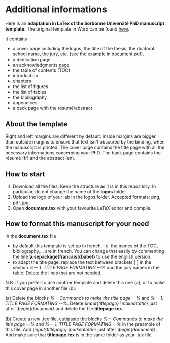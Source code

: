 # Additional informations

Here is an **adaptation in LaTex of the Sorbonne Université PhD manuscript template**. The original template in Word can be found [here](https://www.sorbonne-universite.fr/le-doctorat/demarches-administratives/soutenance). 

It contains 
* a cover page including the logos, the title of the thesis, the doctoral school name, the jury, etc. (see the example in [document.pdf](https://github.com/apepiot/SU-thesis-template/blob/main/document.pdf)).
* a dedication page
* an acknowledgments page
* the table of contents (TOC)
* introduction
* chapters 
* the list of figures
* the list of tables
* the bibliography
* appendices
* a back page with the résumé/abstract

## About the template

Right and left margins are different by default: inside margins are bigger than outside margins to ensure that text isn't obscured by the binding, when the manuscript is printed.
The cover page contains the title page with all the necessary informations concerning your PhD.
The back page contains the résumé (fr) and the abstract (en).

## How to start
1. Download all the files. Keep the structure as it is in this repository. In particular, do not change the name of the **logos** folder.
2. Upload the logo of your lab in the logos folder. Accepted formats: png, pdf, jpg.
3. Open **document.tex** with your favourite LaTeX editor and compile.


## How to format this manuscript for your need 
In the **document.tex** file
* by default this template is set up in french, i.e. the names of the TOC, bibliography,... are in french. You can change that easily by commenting the line **\usepackage[francais]{babel}** to use the english version.
* to adapt the title page: replace the text between brackets [ ] in the section _%-- 1. TITLE PAGE FORMATING --%_ and the jury names in the table. Delete the lines that are not needed.
  
N.B. if you prefer to use another template and delete this one (a), or to make this cover page in another file (b):

(a) Delete the blocks _%-- Commands to make the title page --%_ and _%-- 1. TITLE PAGE FORMATING --%_. Delete _\input{titlepage} \makeatother_ just after _\begin{document}_ and delete the file **titlepage.tex**.

(b) Create a new .tex file, cut/paste the blocks _%-- Commands to make the title page --%_ and _%-- 1. TITLE PAGE FORMATING --%_ in the preamble of this file. Add  _\input{titlepage} \makeatother_ just after _\begin{document}_. And make sure that **titlepage.tex** is in the same folder as your .tex file.


